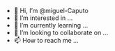 - 👋 Hi, I’m @miguel-Caputo
- 👀 I’m interested in ...
- 🌱 I’m currently learning ...
- 💞️ I’m looking to collaborate on ...
- 📫 How to reach me ...

<!---
miguel-Caputo/miguel-Caputo is a ✨ special ✨ repository because its `README.md` (this file) appears on your GitHub profile.
You can click the Preview link to take a look at your changes.
--->
